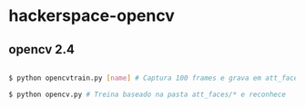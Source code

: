 # hackerspace-opencv


## opencv 2.4

```bash

$ python opencvtrain.py [name] # Captura 100 frames e grava em att_faces/[name]

$ python opencv.py # Treina baseado na pasta att_faces/* e reconhece

```
